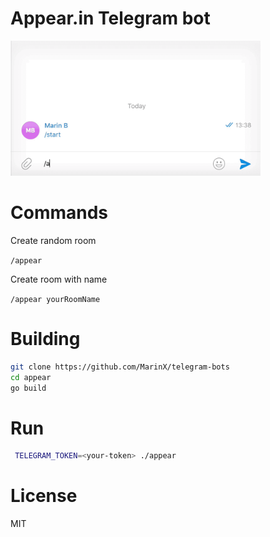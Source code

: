 # Appear.in Telegram bot

<img src="appearIn.gif" width="400">


# Commands

Create random room

`/appear`

Create room with name

`/appear yourRoomName`


# Building
```bash
git clone https://github.com/MarinX/telegram-bots
cd appear
go build
```

# Run

```bash
 TELEGRAM_TOKEN=<your-token> ./appear
```

# License
MIT
